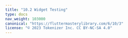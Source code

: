 ```yaml
---
title: "10.2 Widget Testing"
type: docs
nav_weight: 103000
canonical: "https://fluttermasterylibrary.com/6/10/3"
license: "© 2023 Tokenizer Inc. CC BY-NC-SA 4.0"
---
```

